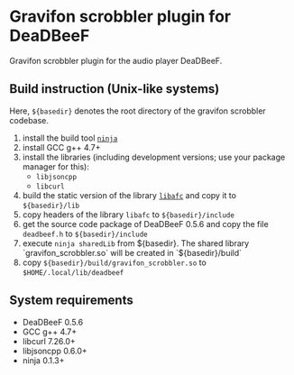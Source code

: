 Gravifon scrobbler plugin for DeaDBeeF
======================================

Gravifon scrobbler plugin for the audio player DeaDBeeF.

Build instruction (Unix-like systems)
-------------------------------------

Here, `${basedir}` denotes the root directory of the gravifon scrobbler codebase.

1. install the build tool [`ninja`](https://github.com/martine/ninja)
2. install GCC g++ 4.7+
3. install the libraries (including development versions; use your package manager for this):
    * `libjsoncpp`
    * `libcurl`
4. build the static version of the library [`libafc`](https://github.com/dzidzitop/libafc) and copy it to `${basedir}/lib`
5. copy headers of the library `libafc` to `${basedir}/include`
6. get the source code package of DeaDBeeF 0.5.6 and copy the file `deadbeef.h` to `${basedir}/include`
7. execute `ninja sharedLib` from ${basedir}. The shared library `gravifon_scrobbler.so` will be created in `${basedir}/build`
8. copy `${basedir}/build/gravifon_scrobbler.so` to `$HOME/.local/lib/deadbeef`


System requirements
-------------------

* DeaDBeeF 0.5.6
* GCC g++ 4.7+
* libcurl 7.26.0+
* libjsoncpp 0.6.0+
* ninja 0.1.3+
